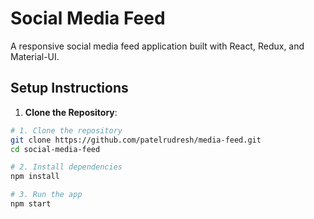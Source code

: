 # Social Media Feed

A responsive social media feed application built with React, Redux, and Material-UI.


## Setup Instructions

1. **Clone the Repository**:
  ```bash
# 1. Clone the repository
git clone https://github.com/patelrudresh/media-feed.git
cd social-media-feed

# 2. Install dependencies
npm install

# 3. Run the app
npm start
